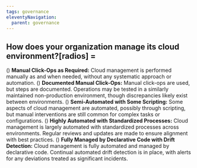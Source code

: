 ```yaml
---
tags: governance
eleventyNavigation:
  parent: governance
---
```


## How does your organization manage its cloud environment?[radios] =

() **Manual Click-Ops as Required:** Cloud management is performed manually as and when needed, without any systematic approach or automation.
() **Documented Manual Click-Ops:** Manual click-ops are used, but steps are documented. Operations may be tested in a similarly maintained non-production environment, though discrepancies likely exist between environments.
() **Semi-Automated with Some Scripting:** Some aspects of cloud management are automated, possibly through scripting, but manual interventions are still common for complex tasks or configurations.
() **Highly Automated with Standardized Processes:** Cloud management is largely automated with standardized processes across environments. Regular reviews and updates are made to ensure alignment with best practices.
() **Fully Managed by Declarative Code with Drift Detection:** Cloud management is fully automated and managed by declarative code. Continual automated drift detection is in place, with alerts for any deviations treated as significant incidents.
